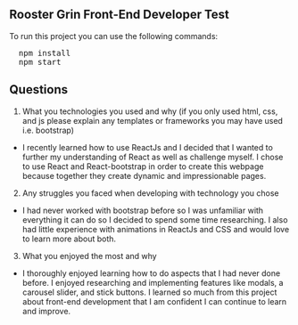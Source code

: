 ## Rooster Grin Front-End Developer Test

To run this project you can use the following commands:
<pre>
  npm install
  npm start
</pre>


## Questions
1. What you technologies you used and why (if you only used html, css, and js please explain any templates or frameworks you may have used i.e. bootstrap)
  * I recently learned how to use ReactJs and I decided that I wanted to further my understanding of React as well as challenge myself. I chose to use React and React-bootstrap in order to create this webpage because together they create dynamic and impressionable pages.
2. Any struggles you faced when developing with technology you chose
  * I had never worked with bootstrap before so I was unfamiliar with everything it can do so I decided to spend some time researching. I also had little experience with animations in ReactJs and CSS and would love to learn more about both.
3. What you enjoyed the most and why
  * I thoroughly enjoyed learning how to do aspects that I had never done before. I enjoyed researching and implementing features like modals, a carousel slider, and stick buttons. I learned so much from this project about front-end development that I am confident I can continue to learn and improve.
